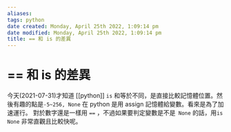 ```yaml
---
aliases: 
tags: python 
date created: Monday, April 25th 2022, 1:09:14 pm
date modified: Monday, April 25th 2022, 1:09:14 pm
title: == 和 is 的差異
---
```


# == 和 is 的差異

今天(2021-07-31)才知道 [[python]] `is`
和等於不同，是直接比較記憶體位置。然後有趣的點是`-5~256, None` 在 python 是用 assign 記憶體給變數。看來是為了加速運行。
對於數字還是一樣用 `==` ，不過如果要判定變數是不是` None` 的話，用`is None` 非常直觀且比較快呢。
